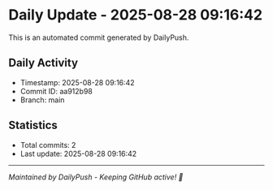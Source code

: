 # Daily Update - 2025-08-28 09:16:42

This is an automated commit generated by DailyPush.

## Daily Activity
- Timestamp: 2025-08-28 09:16:42
- Commit ID: aa912b98
- Branch: main

## Statistics
- Total commits: 2
- Last update: 2025-08-28 09:16:42

---
*Maintained by DailyPush - Keeping GitHub active! 🚀*
